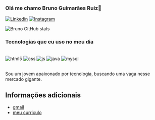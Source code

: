 ### Olá me chamo Bruno Guimarães Ruiz👋
[![Linkedin](https://img.shields.io/badge/LinkedIn-0077B5?style=for-the-badge&logo=linkedin&logoColor=white)](linkedin.com/in/bruno-guimarães-ruiz-161001241/)
[![Instagram](https://img.shields.io/badge/Instagram-E4405F?style=for-the-badge&logo=instagram&logoColor=white)](https://www.instagram.com/brunogr.24/)

![Bruno GitHub stats](https://github-readme-stats.vercel.app/api?username=bgr240403&show_icons=true&theme=transparent)

### Tecnologias que eu uso no meu dia

<div style="display: inline_block"><br/>
 <img align="center" alt="html5" scr="https://img.shields.io/badge/HTML5-E34F26?style=for-the-badge&logo=html5&logoColor=white" />
  <img align="center" alt="css" scr="hhttps://img.shields.io/badge/CSS3-1572B6?style=for-the-badge&logo=css3&logoColor=white" />
  <img align="center" alt="js" scr="https://img.shields.io/badge/JavaScript-F7DF1E?style=for-the-badge&logo=javascript&logoColor=black" />
  <img align="center" alt="java" scr="hhttps://img.shields.io/badge/Java-ED8B00?style=for-the-badge&logo=openjdk&logoColor=white" />
  <img align="center" alt="mysql" scr="https://img.shields.io/badge/MySQL-00000F?style=for-the-badge&logo=mysql&logoColor=white" />
</div><br/>

Sou um jovem apaixonado por tecnologia, buscando uma vaga nesse mercado gigante.

## Informações adicionais

- [gmail](https://mail.google.com/mail/u/0/?tab=rm&ogbl#inbox)
- [meu curriculo](https://docs.google.com/document/d/1Kr6rTKzkPuwiRk4Kl6Ua3_OzOYv2MuJX/edit)


